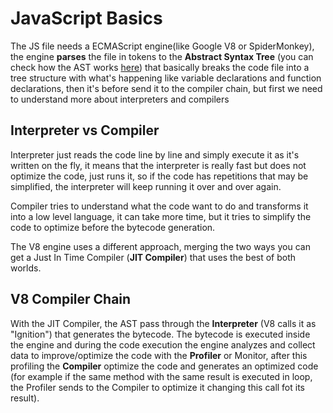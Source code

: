 # JavaScript Basics

The JS file needs a ECMAScript engine(like Google V8 or SpiderMonkey), the engine **parses** the file in tokens to the **Abstract Syntax Tree** (you can check how the AST works [here](https://astexplorer.net/)) that basically breaks the code file into a tree structure with what's happening like variable declarations and function declarations, then it's before send it to the compiler chain, but first we need to understand more about interpreters and compilers

## Interpreter vs Compiler

Interpreter just reads the code line by line and simply execute it as it's written on the fly, it means that the interpreter is really fast but does not optimize the code, just runs it, so if the code has repetitions that may be simplified, the interpreter will keep running it over and over again.

Compiler tries to understand what the code want to do and transforms it into a low level language, it can take more time, but it tries to simplify the code to optimize before the bytecode generation.

The V8 engine uses a different approach, merging the two ways you can get a Just In Time Compiler (**JIT Compiler**) that uses the best of both worlds.

## V8 Compiler Chain

With the JIT Compiler, the AST pass through the **Interpreter** (V8 calls it as "Ignition") that generates the bytecode. The bytecode is executed inside the engine and during the code execution the engine analyzes and collect data to improve/optimize the code with the **Profiler** or Monitor, after this profiling the **Compiler** optimize the code and generates an optimized code (for example if the same method with the same result is executed in loop, the Profiler sends to the Compiler to optimize it changing this call fot its result).